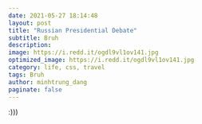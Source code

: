 ```yaml
---
date: 2021-05-27 18:14:48
layout: post
title: "Russian Presidential Debate"
subtitle: Bruh
description:
image: https://i.redd.it/ogdl9vl1ov141.jpg
optimized_image: https://i.redd.it/ogdl9vl1ov141.jpg
category: life, css, travel
tags: Bruh
author: minhtrung_dang
paginate: false
---
```

:)))
